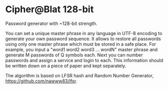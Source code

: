 # Cipher@Blat 128-bit

Password generator with ~128-bit strength.

You can set a unique master phrase in any language in UTF-8 encoding to generate your own password sequence. It allows to restore all passwords using only one master phrase which must be stored in a safe place. For example, you input a "word1 word2 word3 ... wordN" master phrase and generate M passwords of Q symbols each. Next you can number passwords and assign a service and login to each. This information should be written down on a piece of paper and kept separately.

The algorithm is based on LFSR hash and Random Number Generator, https://github.com/nawww83/lfsr.
